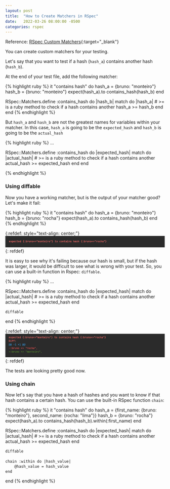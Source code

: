 ```yaml
---
layout: post
title:  "How to Create Matchers in RSpec"
date:   2022-03-26 08:00:00 -0500
categories: rspec
---
```

Reference: [RSpec Custom Matchers][RspecLink]{:target="_blank"}

[RspecLink]: https://relishapp.com/rspec/rspec-expectations/v/2-3/docs/custom-matchers/define-matcher

You can create custom matchers for your testing.

Let's say that you want to test if a hash (`hash_a`) contains another hash (`hash_b`).

At the end of your test file, add the following matcher:

{% highlight ruby %}
it "contains hash" do
    hash_a = {bruno: "monteiro"}
    hash_b = {bruno: "monteiro"}
    expect(hash_a).to contains_hash(hash_b)
end

RSpec::Matchers.define :contains_hash do |hash_b|
    match do |hash_a|
        # >= is a ruby method to check if a hash contains another
        hash_a >= hash_b
    end
end
{% endhighlight %}

But `hash_a` and `hash_b` are not the greatest names for variables within your matcher.
In this case, `hash_a` is going to be the `expected_hash` and `hash_b` is going to be
the `actual_hash`

{% highlight ruby %}
...

RSpec::Matchers.define :contains_hash do |expected_hash|
    match do |actual_hash|
        # >= is a ruby method to check if a hash contains another
        actual_hash >= expected_hash 
    end
end

{% endhighlight %}

### Using diffable

Now you have a working matcher, but is the output of your matcher good? Let's make it fail:

{% highlight ruby %}
it "contains hash" do
    hash_a = {bruno: "monteiro"}
    hash_b = {bruno: "rocha"}
    expect(hash_a).to contains_hash(hash_b)
end
{% endhighlight %}

{:refdef: style="text-align: center;"}
![with_diffable](/assets/images/2022-03-26/without_diffable.png)
{: refdef}

It is easy to see why it's failing because our hash is small, but if the hash was larger,
it would be difficult to see what is wrong with your test. So, you can use a built-in
function in Rspec: `diffable`.

{% highlight ruby %}
...

RSpec::Matchers.define :contains_hash do |expected_hash|
    match do |actual_hash|
        # >= is a ruby method to check if a hash contains another
        actual_hash >= expected_hash
    end

    diffable
end
{% endhighlight %}

{:refdef: style="text-align: center;"}
![with_diffable](/assets/images/2022-03-26/with_diffable.png)
{: refdef}

The tests are looking pretty good now. 

### Using chain
Now let's say that you have a hash of hashes and you want to know if that hash contains 
a certain hash. You can use the built-in RSpec function `chain`:

{% highlight ruby %}
it "contains hash" do
    hash_a = {first_name: {bruno: "monteiro"}, second_name: {rocha: "lima"}}
    hash_b = {bruno: "rocha"}
    expect(hash_a).to contains_hash(hash_b).within(:first_name)
end

RSpec::Matchers.define :contains_hash do |expected_hash|
    match do |actual_hash|
        # >= is a ruby method to check if a hash contains another
        actual_hash >= expected_hash
    end

    diffable
    
    chain :within do |hash_value|
        @hash_value = hash_value
    end
end
{% endhighlight %}